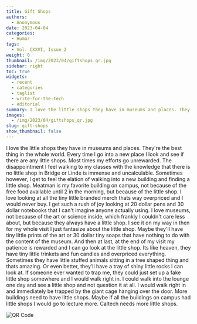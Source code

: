 ```yaml
---
title: Gift Shops
authors:
  - Anonymous
date: 2023-04-04
categories:
  - Humor
tags:
  - Vol. CXXVI, Issue 2
weight: 0
thumbnail: /img/2023/04/giftshops_qr.jpg
sidebar: right
toc: true
widgets:
  - recent
  - categories
  - taglist
  - write-for-the-tech
  - editorial
summary: I love the little shops they have in museums and places. They're the best thing in the whole world. Every time I go into a new place I look and see if there are any little shops.
images:
  - /img/2023/04/giftshops_qr.jpg
slug: gift-shops
show_thumbnail: false
---
```


I love the little shops they have in museums and places. They're the best thing in the whole world. Every time I go into a new place I look and see if there are any little shops. Most times my efforts go unrewarded. The disappointment I feel walking to my classes with the knowledge that there is no little shop in Bridge or Linde is immense and uncalculable. Sometimes however, I get to feel the elation of walking into a new building and finding a little shop. Meatman is my favorite building on campus, not because of the free food available until 2 in the morning, but because of the little shop. I love looking at all the tiny little branded merch thats way overpriced and I would never buy. I get such a rush of joy looking at 20 dollar pens and 30 dollar notebooks that I can't imagine anyone actually using. I love museums, not because of the art or science inside, which frankly I couldn't care less about, but because they always have a little shop. I see it on my way in then for my whole visit I just fantasize about the little shop. Maybe they'll have tiny little prints of the art or 30 dollar tiny soaps that have nothing to do with the content of the museum. And then at last, at the end of my visit my patience is rewarded and I can go look at the little shop. Its like heaven, they have tiny little trinkets and fun candles and overpriced everything. Sometimes they have little stuffed animals sitting in a tree shaped thing and thats amazing. Or even better, they’ll have a tray of shiny little rocks I can look at. If someone ever wanted to trap me, they could just set up a fake little shop somewhere and I would walk right in. I could walk into the lounge one day and see a little shop and not question it at all. I would walk right in and immediately be trapped by the giant cage hanging over the door. More buildings need to have little shops. Maybe if all the buildings on campus had little shops I would go to lecture more. Caltech needs more little shops.

![QR Code](/img/2023/04/giftshops_qr.jpg)